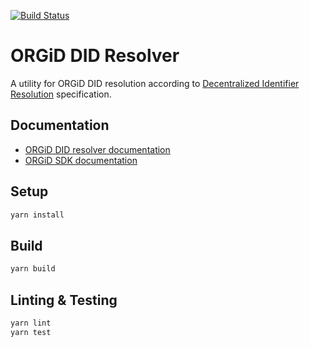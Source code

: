 [![Build Status](https://travis-ci.org/windingtree/org.id-resolver.svg?branch=master)](https://travis-ci.org/windingtree/org.id-resolver)

# ORGiD DID Resolver

A utility for ORGiD DID resolution according to [Decentralized Identifier Resolution](https://w3c-ccg.github.io/did-resolution/) specification.

## Documentation

- [ORGiD DID resolver documentation](docs/index.md)
- [ORGiD SDK documentation](https://windingtree.github.io/org.id-sdk/)

## Setup

```bash
yarn install
```

## Build

```bash
yarn build
```

## Linting & Testing

```bash
yarn lint
yarn test
```
